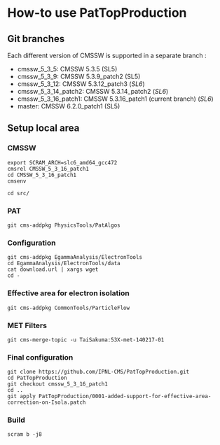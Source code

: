 How-to use PatTopProduction
===========================

Git branches
------------

Each different version of CMSSW is supported in a separate branch :

  - cmssw_5_3_5: CMSSW 5.3.5 (SL5)
  - cmssw_5_3_9: CMSSW 5.3.9_patch2 (SL5)
  - cmssw_5_3_12: CMSSW 5.3.12_patch3 (*SL6*)
  - cmssw_5_3_14_patch2: CMSSW 5.3.14_patch2 (*SL6*)
  - cmssw_5_3_16_patch1: CMSSW 5.3.16_patch1 (current branch) (*SL6*)
  - master: CMSSW 6.2.0_patch1 (SL5)

Setup local area
----------------

### CMSSW

    export SCRAM_ARCH=slc6_amd64_gcc472
    cmsrel CMSSW_5_3_16_patch1
    cd CMSSW_5_3_16_patch1
    cmsenv

    cd src/

### PAT

    git cms-addpkg PhysicsTools/PatAlgos

### Configuration

    git cms-addpkg EgammaAnalysis/ElectronTools
    cd EgammaAnalysis/ElectronTools/data
    cat download.url | xargs wget
    cd -

### Effective area for electron isolation

    git cms-addpkg CommonTools/ParticleFlow

### MET Filters

    git cms-merge-topic -u TaiSakuma:53X-met-140217-01

### Final configuration

    git clone https://github.com/IPNL-CMS/PatTopProduction.git
    cd PatTopProduction
    git checkout cmssw_5_3_16_patch1
    cd ..
    git apply PatTopProduction/0001-added-support-for-effective-area-correction-on-Isola.patch

### Build

    scram b -j8
